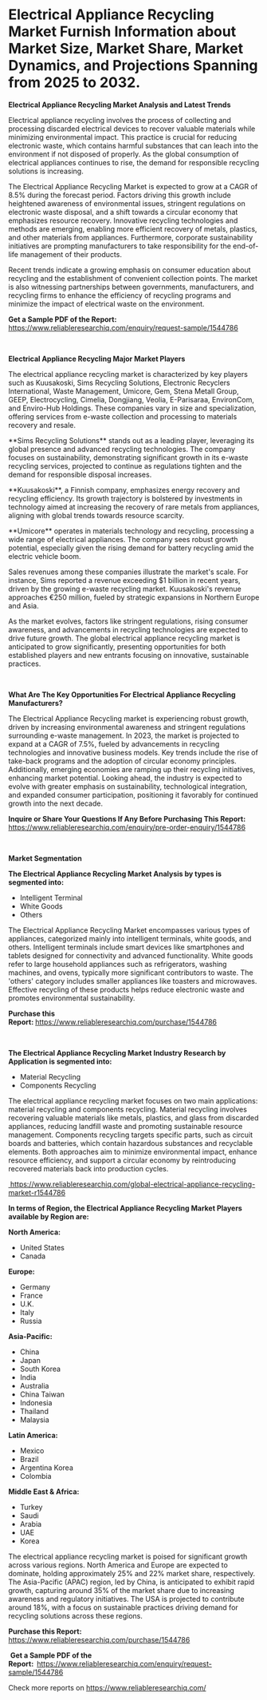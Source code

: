 <p><h1>Electrical Appliance Recycling Market Furnish Information about Market Size, Market Share, Market Dynamics, and Projections Spanning from 2025 to 2032.</h1></p><p><strong>Electrical Appliance Recycling Market Analysis and Latest Trends</strong></p>
<p><p>Electrical appliance recycling involves the process of collecting and processing discarded electrical devices to recover valuable materials while minimizing environmental impact. This practice is crucial for reducing electronic waste, which contains harmful substances that can leach into the environment if not disposed of properly. As the global consumption of electrical appliances continues to rise, the demand for responsible recycling solutions is increasing.</p><p>The Electrical Appliance Recycling Market is expected to grow at a CAGR of 8.5% during the forecast period. Factors driving this growth include heightened awareness of environmental issues, stringent regulations on electronic waste disposal, and a shift towards a circular economy that emphasizes resource recovery. Innovative recycling technologies and methods are emerging, enabling more efficient recovery of metals, plastics, and other materials from appliances. Furthermore, corporate sustainability initiatives are prompting manufacturers to take responsibility for the end-of-life management of their products.</p><p>Recent trends indicate a growing emphasis on consumer education about recycling and the establishment of convenient collection points. The market is also witnessing partnerships between governments, manufacturers, and recycling firms to enhance the efficiency of recycling programs and minimize the impact of electrical waste on the environment.</p></p>
<p><strong>Get a Sample PDF of the Report:&nbsp;</strong> <a href="https://www.reliableresearchiq.com/enquiry/request-sample/1544786?utm_campaign=3077&utm_medium=2&utm_source=Github&utm_content=ia&utm_term=09032025&utm_id=electrical-appliance-recycling">https://www.reliableresearchiq.com/enquiry/request-sample/1544786</a></p>
<p>&nbsp;</p>
<p><strong>Electrical Appliance Recycling Major Market Players</strong></p>
<p><p>The electrical appliance recycling market is characterized by key players such as Kuusakoski, Sims Recycling Solutions, Electronic Recyclers International, Waste Management, Umicore, Gem, Stena Metall Group, GEEP, Electrocycling, Cimelia, Dongjiang, Veolia, E-Parisaraa, EnvironCom, and Enviro-Hub Holdings. These companies vary in size and specialization, offering services from e-waste collection and processing to materials recovery and resale.</p><p>**Sims Recycling Solutions** stands out as a leading player, leveraging its global presence and advanced recycling technologies. The company focuses on sustainability, demonstrating significant growth in its e-waste recycling services, projected to continue as regulations tighten and the demand for responsible disposal increases.</p><p>**Kuusakoski**, a Finnish company, emphasizes energy recovery and recycling efficiency. Its growth trajectory is bolstered by investments in technology aimed at increasing the recovery of rare metals from appliances, aligning with global trends towards resource scarcity.</p><p>**Umicore** operates in materials technology and recycling, processing a wide range of electrical appliances. The company sees robust growth potential, especially given the rising demand for battery recycling amid the electric vehicle boom.</p><p>Sales revenues among these companies illustrate the market's scale. For instance, Sims reported a revenue exceeding $1 billion in recent years, driven by the growing e-waste recycling market. Kuusakoski's revenue approaches €250 million, fueled by strategic expansions in Northern Europe and Asia.</p><p>As the market evolves, factors like stringent regulations, rising consumer awareness, and advancements in recycling technologies are expected to drive future growth. The global electrical appliance recycling market is anticipated to grow significantly, presenting opportunities for both established players and new entrants focusing on innovative, sustainable practices.</p></p>
<p>&nbsp;</p>
<p><strong>What Are The Key Opportunities For Electrical Appliance Recycling Manufacturers?</strong></p>
<p><p>The Electrical Appliance Recycling market is experiencing robust growth, driven by increasing environmental awareness and stringent regulations surrounding e-waste management. In 2023, the market is projected to expand at a CAGR of 7.5%, fueled by advancements in recycling technologies and innovative business models. Key trends include the rise of take-back programs and the adoption of circular economy principles. Additionally, emerging economies are ramping up their recycling initiatives, enhancing market potential. Looking ahead, the industry is expected to evolve with greater emphasis on sustainability, technological integration, and expanded consumer participation, positioning it favorably for continued growth into the next decade.</p></p>
<p><strong>Inquire or Share Your Questions If Any Before Purchasing This Report:</strong> <a href="https://www.reliableresearchiq.com/enquiry/pre-order-enquiry/1544786?utm_campaign=3077&utm_medium=2&utm_source=Github&utm_content=ia&utm_term=09032025&utm_id=electrical-appliance-recycling">https://www.reliableresearchiq.com/enquiry/pre-order-enquiry/1544786</a></p>
<p>&nbsp;</p>
<p><strong>Market Segmentation</strong></p>
<p><strong>The Electrical Appliance Recycling Market Analysis by types is segmented into:</strong></p>
<p><ul><li>Intelligent Terminal</li><li>White Goods</li><li>Others</li></ul></p>
<p><p>The Electrical Appliance Recycling Market encompasses various types of appliances, categorized mainly into intelligent terminals, white goods, and others. Intelligent terminals include smart devices like smartphones and tablets designed for connectivity and advanced functionality. White goods refer to large household appliances such as refrigerators, washing machines, and ovens, typically more significant contributors to waste. The 'others' category includes smaller appliances like toasters and microwaves. Effective recycling of these products helps reduce electronic waste and promotes environmental sustainability.</p></p>
<p><strong>Purchase this Report:&nbsp;</strong><a href="https://www.reliableresearchiq.com/purchase/1544786?utm_campaign=3077&utm_medium=2&utm_source=Github&utm_content=ia&utm_term=09032025&utm_id=electrical-appliance-recycling">https://www.reliableresearchiq.com/purchase/1544786</a></p>
<p>&nbsp;</p>
<p><strong>The Electrical Appliance Recycling Market Industry Research by Application is segmented into:</strong></p>
<p><ul><li>Material Recycling</li><li>Components Recycling</li></ul></p>
<p><p>The electrical appliance recycling market focuses on two main applications: material recycling and components recycling. Material recycling involves recovering valuable materials like metals, plastics, and glass from discarded appliances, reducing landfill waste and promoting sustainable resource management. Components recycling targets specific parts, such as circuit boards and batteries, which contain hazardous substances and recyclable elements. Both approaches aim to minimize environmental impact, enhance resource efficiency, and support a circular economy by reintroducing recovered materials back into production cycles.</p></p>
<p><a href="https://www.reliableresearchiq.com/global-electrical-appliance-recycling-market-r1544786?utm_campaign=3077&utm_medium=2&utm_source=Github&utm_content=ia&utm_term=09032025&utm_id=electrical-appliance-recycling">&nbsp;https://www.reliableresearchiq.com/global-electrical-appliance-recycling-market-r1544786</a></p>
<p><strong>In terms of Region, the Electrical Appliance Recycling Market Players available by Region are:</strong></p>
<p>
    <p> <strong> North America: </strong>
        <ul>
            <li>United States</li>
            <li>Canada</li>
        </ul>
        </p> 
    <p> <strong> Europe: </strong>
        <ul>
            <li>Germany</li>
            <li>France</li>
            <li>U.K.</li>
            <li>Italy</li>
            <li>Russia</li>
        </ul>
        </p> 
    <p> <strong> Asia-Pacific: </strong>
        <ul>
            <li>China</li>
            <li>Japan</li>
            <li>South Korea</li>
            <li>India</li>
            <li>Australia</li>
            <li>China Taiwan</li>
            <li>Indonesia</li>
            <li>Thailand</li>
            <li>Malaysia</li>
        </ul>
        </p> 
    <p> <strong> Latin America: </strong>
        <ul>
            <li>Mexico</li>
            <li>Brazil</li>
            <li>Argentina Korea</li>
            <li>Colombia</li>
        </ul>
        </p> 
    <p> <strong> Middle East & Africa: </strong>
        <ul>
            <li>Turkey</li>
            <li>Saudi</li>
            <li>Arabia</li>
            <li>UAE</li>
            <li>Korea</li>
        </ul>
    </p>
    </p>
<p><p>The electrical appliance recycling market is poised for significant growth across various regions. North America and Europe are expected to dominate, holding approximately 25% and 22% market share, respectively. The Asia-Pacific (APAC) region, led by China, is anticipated to exhibit rapid growth, capturing around 35% of the market share due to increasing awareness and regulatory initiatives. The USA is projected to contribute around 18%, with a focus on sustainable practices driving demand for recycling solutions across these regions.</p></p>
<p><strong>Purchase this Report: </strong><a href="https://www.reliableresearchiq.com/purchase/1544786?utm_campaign=3077&utm_medium=2&utm_source=Github&utm_content=ia&utm_term=09032025&utm_id=electrical-appliance-recycling">https://www.reliableresearchiq.com/purchase/1544786</a></p>
<p>&nbsp;<strong>Get a Sample PDF of the Report:&nbsp;&nbsp;</strong><a href="https://www.reliableresearchiq.com/enquiry/request-sample/1544786?utm_campaign=3077&utm_medium=2&utm_source=Github&utm_content=ia&utm_term=09032025&utm_id=electrical-appliance-recycling">https://www.reliableresearchiq.com/enquiry/request-sample/1544786</a></p>
<p><strong></strong></p>
<p>Check more reports on <a href="https://www.reliableresearchiq.com/?utm_campaign=3077&utm_medium=2&utm_source=Github&utm_content=ia&utm_term=09032025&utm_id=electrical-appliance-recycling">https://www.reliableresearchiq.com/</a></p>